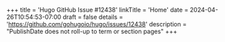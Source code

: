 +++
title = 'Hugo GitHub Issue #12438'
linkTitle = 'Home'
date = 2024-04-26T10:54:53-07:00
draft = false
details = 'https://github.com/gohugoio/hugo/issues/12438'
description = "PublishDate does not roll-up to term or section pages"
+++
